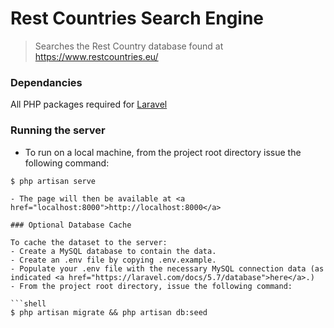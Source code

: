 # Rest Countries Search Engine

> Searches the Rest Country database found at https://www.restcountries.eu/

### Dependancies

All PHP packages required for <a href="https://laravel.com/docs/5.7">Laravel</a>

### Running the server

- To run on a local machine, from the project root directory issue the following command:

```shell
$ php artisan serve

- The page will then be available at <a href="localhost:8000">http://localhost:8000</a>

### Optional Database Cache

To cache the dataset to the server: 
- Create a MySQL database to contain the data.
- Create an .env file by copying .env.example.
- Populate your .env file with the necessary MySQL connection data (as indicated <a href="https://laravel.com/docs/5.7/database">here</a>.)
- From the project root directory, issue the following command:

```shell
$ php artisan migrate && php artisan db:seed
